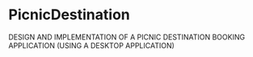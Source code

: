 # PicnicDestination
DESIGN AND IMPLEMENTATION OF A PICNIC DESTINATION BOOKING APPLICATION (USING A DESKTOP APPLICATION)
